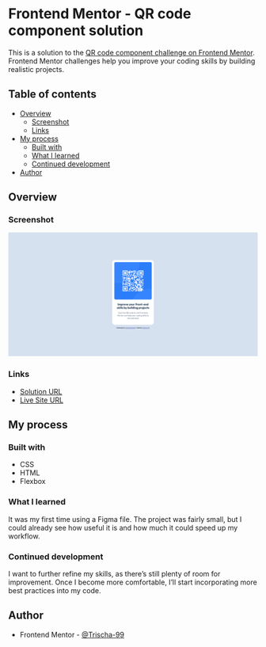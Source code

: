 # Frontend Mentor - QR code component solution

This is a solution to the [QR code component challenge on Frontend Mentor](https://www.frontendmentor.io/challenges/qr-code-component-iux_sIO_H). Frontend Mentor challenges help you improve your coding skills by building realistic projects. 

## Table of contents

- [Overview](#overview)
  - [Screenshot](#screenshot)
  - [Links](#links)
- [My process](#my-process)
  - [Built with](#built-with)
  - [What I learned](#what-i-learned)
  - [Continued development](#continued-development)
- [Author](#author)

## Overview

### Screenshot

![Screenshot](images/screenshot.png)

### Links

- [Solution URL](https://github.com/Trischa-99/QR-Code-Component.git)
- [Live Site URL](https://trischa-99.github.io/QR-Code-Component/)

## My process

### Built with

- CSS
- HTML
- Flexbox

### What I learned

It was my first time using a Figma file. The project was fairly small, but I could already see how useful it is and how much it could speed up my workflow.

### Continued development

I want to further refine my skills, as there’s still plenty of room for improvement. Once I become more comfortable, I’ll start incorporating more best practices into my code.

## Author

- Frontend Mentor - [@Trischa-99](https://www.frontendmentor.io/profile/Trischa-99)
